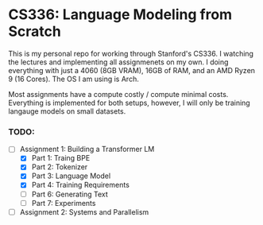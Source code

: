 # CS336: Language Modeling from Scratch


This is my personal repo for working through Stanford's CS336. I watching the lectures and implementing all assignmenets on my own. I doing everything with just a 4060 (8GB VRAM), 16GB of RAM, and an AMD Ryzen 9 (16 Cores). The OS I am using is Arch.


Most assignments have a compute costly / compute minimal costs. Everything is implemented for both setups, however, I will only be training langauge models on small datasets.


### TODO:

- [ ] Assignment 1: Building a Transformer LM
    - [x] Part 1: Traing BPE
    - [x] Part 2: Tokenizer
    - [x] Part 3: Language Model
    - [x] Part 4: Training Requirements
    - [ ] Part 6: Generating Text
    - [ ] Part 7: Experiments
- [ ] Assignment 2: Systems and Parallelism